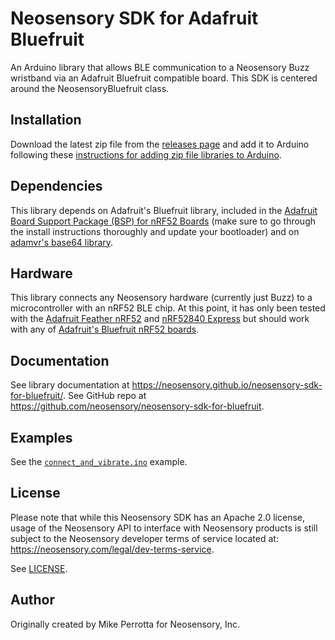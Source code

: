 # Neosensory SDK for Adafruit Bluefruit

An Arduino library that allows BLE communication to a Neosensory Buzz wristband via an Adafruit Bluefruit compatible board. This SDK is centered around the NeosensoryBluefruit class. 

## Installation

Download the latest zip file from the [releases page](https://github.com/neosensory/NeosensoryBluefruit/releases) and add it to Arduino following these [instructions for adding zip file libraries to Arduino](https://www.arduino.cc/en/guide/libraries#toc4).

## Dependencies

This library depends on Adafruit's Bluefruit library, included in the [Adafruit Board Support Package (BSP) for nRF52 Boards](https://github.com/adafruit/Adafruit_nRF52_Arduino#bsp-installation) (make sure to go through the install instructions thoroughly and update your bootloader) and on [adamvr's base64 library](https://github.com/adamvr/arduino-base64).

## Hardware

This library connects any Neosensory hardware (currently just Buzz) to a microcontroller with an nRF52 BLE chip. At this point, it has only been tested with the [Adafruit Feather nRF52](https://www.adafruit.com/product/3406) and [nRF52840 Express](https://www.adafruit.com/product/4062) but should work with any of [Adafruit's Bluefruit nRF52 boards](https://github.com/adafruit/Adafruit_nRF52_Arduino#arduino-core-for-adafruit-bluefruit-nrf52-boards).

## Documentation

See library documentation at https://neosensory.github.io/neosensory-sdk-for-bluefruit/. See GitHub repo at https://github.com/neosensory/neosensory-sdk-for-bluefruit.

## Examples

See the [`connect_and_vibrate.ino`](https://github.com/neosensory/neosensory-sdk-for-bluefruit/blob/master/examples/connect_and_vibrate/connect_and_vibrate.ino) example.

## License

Please note that while this Neosensory SDK has an Apache 2.0 license, 
usage of the Neosensory API to interface with Neosensory products is 
still  subject to the Neosensory developer terms of service located at:
https://neosensory.com/legal/dev-terms-service.

See [LICENSE](https://github.com/neosensory/neosensory-sdk-for-bluefruit/blob/master/LICENSE).

## Author

Originally created by Mike Perrotta for Neosensory, Inc.
